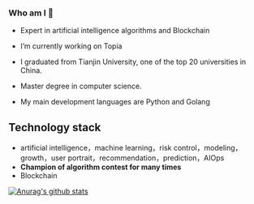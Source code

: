 ### Who am I 👋
- Expert in artificial intelligence algorithms and Blockchain 

- I’m currently working on Topia
- I graduated from Tianjin University, one of the top 20 universities in China.
- Master degree in computer science.
- My main development languages are Python and Golang

## Technology stack
- artificial intelligence，machine learning，risk control，modeling，growth，user portrait，recommendation，prediction，AIOps
- **Champion of algorithm contest for many times**
- Blockchain

[![Anurag's github stats](https://github-readme-stats.vercel.app/api?username=vangjvn)](https://github.com/anuraghazra/github-readme-stats)



<!--
**vangjvn/vangjvn** is a ✨ _special_ ✨ repository because its `README.md` (this file) appears on your GitHub profile.

Here are some ideas to get you started:

- 🔭 I’m currently working on ...
- 🌱 I’m currently learning ...
- 👯 I’m looking to collaborate on ...
- 🤔 I’m looking for help with ...
- 💬 Ask me about ...
- 📫 How to reach me: ...
- 😄 Pronouns: ...
- ⚡ Fun fact: ...
-->
